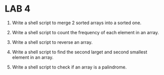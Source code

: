 # LAB 4
1) Write a shell script to merge 2 sorted arrays into a sorted one.

2) Write a shell script to count the frequency of each element in an array.

3) Write a shell script to reverse an array.

4) Write a shell script to find the second larget and second smallest element in an array.

5) Write a shell script to check if an array is a palindrome.
